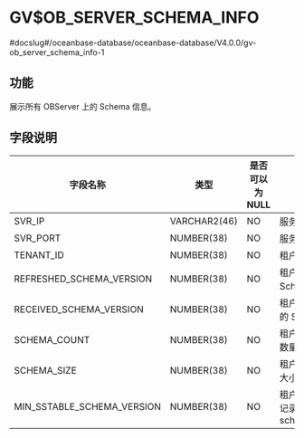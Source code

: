 GV$OB_SERVER_SCHEMA_INFO 
=============================================
#docslug#/oceanbase-database/oceanbase-database/V4.0.0/gv-ob_server_schema_info-1


功能 
-----------

展示所有 OBServer 上的 Schema 信息。

字段说明 
-------------



|            字段名称            |      类型      | 是否可以为 NULL |                描述                |
|----------------------------|--------------|------------|----------------------------------|
| SVR_IP                     | VARCHAR2(46) | NO         | 服务器 IP 地址                        |
| SVR_PORT                   | NUMBER(38)   | NO         | 服务器端口号                           |
| TENANT_ID                  | NUMBER(38)   | NO         | 租户 ID                            |
| REFRESHED_SCHEMA_VERSION   | NUMBER(38)   | NO         | 租户已刷新的 Schema 版本                 |
| RECEIVED_SCHEMA_VERSION    | NUMBER(38)   | NO         | 租户应该要刷新的 Schema 版本               |
| SCHEMA_COUNT               | NUMBER(38)   | NO         | 租户的 Schema 数量                    |
| SCHEMA_SIZE                | NUMBER(38)   | NO         | 租户的 Schema 大小                    |
| MIN_SSTABLE_SCHEMA_VERSION | NUMBER(38)   | NO         | 租户 Sstable 上记录的最小 schema_version |



